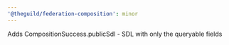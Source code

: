 ```yaml
---
'@theguild/federation-composition': minor
---
```


Adds CompositionSuccess.publicSdl - SDL with only the queryable fields
